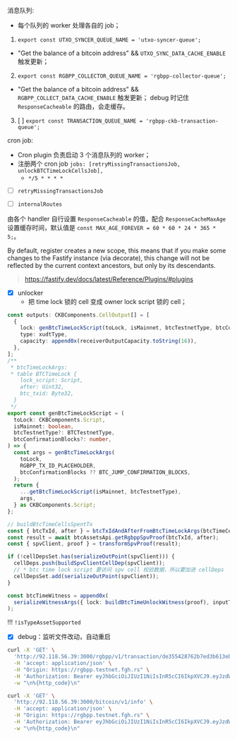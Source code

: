 消息队列:
- 每个队列的 worker 处理各自的 job；
1. `export const UTXO_SYNCER_QUEUE_NAME = 'utxo-syncer-queue';`
  - "Get the balance of a bitcoin address" && `UTXO_SYNC_DATA_CACHE_ENABLE` 触发更新；
2. `export const RGBPP_COLLECTOR_QUEUE_NAME = 'rgbpp-collector-queue';`
  - "Get the balance of a bitcoin address" && `RGBPP_COLLECT_DATA_CACHE_ENABLE` 触发更新；
debug 时记住 `ResponseCacheable` 的路由，会走缓存。
3. [ ] `export const TRANSACTION_QUEUE_NAME = 'rgbpp-ckb-transaction-queue';`

cron job:
- Cron plugin 负责启动 3 个消息队列的 worker；
- 注册两个 cron job `jobs: [retryMissingTransactionsJob, unlockBTCTimeLockCellsJob],`
  - `*/5 * * * *` 


- [ ] `retryMissingTransactionsJob`

- [ ] `internalRoutes`

由各个 handler 自行设置 `ResponseCacheable` 的值，配合 `ResponseCacheMaxAge` 设置缓存时间，默认值是 `const MAX_AGE_FOREVER = 60 * 60 * 24 * 365 * 5;`。


By default, register creates a new scope, this means that if you make some changes to the Fastify instance (via decorate), this change will not be reflected by the current context ancestors, but only by its descendants.  
> https://fastify.dev/docs/latest/Reference/Plugins/#plugins

- [x] unlocker
   - 把 time lock 锁的 cell 变成 owner lock script 锁的 cell；

```ts
const outputs: CKBComponents.CellOutput[] = [
  {
    lock: genBtcTimeLockScript(toLock, isMainnet, btcTestnetType, btcConfirmationBlocks),
    type: xudtType,
    capacity: append0x(receiverOutputCapacity.toString(16)),
  },
];
/**
 * btcTimeLockArgs: 
 * table BTCTimeLock {
    lock_script: Script,
    after: Uint32,
    btc_txid: Byte32,
  }
 */
export const genBtcTimeLockScript = (
  toLock: CKBComponents.Script,
  isMainnet: boolean,
  btcTestnetType?: BTCTestnetType,
  btcConfirmationBlocks?: number,
) => {
  const args = genBtcTimeLockArgs(
    toLock,
    RGBPP_TX_ID_PLACEHOLDER,
    btcConfirmationBlocks ?? BTC_JUMP_CONFIRMATION_BLOCKS,
  );
  return {
    ...getBtcTimeLockScript(isMainnet, btcTestnetType),
    args,
  } as CKBComponents.Script;
};

// buildBtcTimeCellsSpentTx
const { btcTxId, after } = btcTxIdAndAfterFromBtcTimeLockArgs(btcTimeCell.output.lock.args);
const result = await btcAssetsApi.getRgbppSpvProof(btcTxId, after);
const { spvClient, proof } = transformSpvProof(result);

if (!cellDepsSet.has(serializeOutPoint(spvClient))) {
  cellDeps.push(buildSpvClientCellDep(spvClient));
  // * btc time lock script 要访问 spv cell 校验数据，所以要加进 cellDeps
  cellDepsSet.add(serializeOutPoint(spvClient));
}

const btcTimeWitness = append0x(
  serializeWitnessArgs({ lock: buildBtcTimeUnlockWitness(proof), inputType: '', outputType: '' }),
);
```

!!! `!isTypeAssetSupported`

- [x] debug：监听文件改动，自动重启

```bash
curl -X 'GET' \
  'http://92.118.56.39:3000/rgbpp/v1/transaction/de355428762b7ed3b613eb0344bbbbcfd3e51470150e052c39820729786e65e7' \
  -H 'accept: application/json' \
  -H "Origin: https://rgbpp.testnet.fgh.rs" \
  -H 'Authorization: Bearer eyJhbGciOiJIUzI1NiIsInR5cCI6IkpXVCJ9.eyJzdWIiOiJmZ2hwcCIsImF1ZCI6InJnYnBwLnRlc3RuZXQuZmdoLnJzIiwianRpIjoiY2IwNmVkYmItZGE5Yy00ODc3LTg4N2MtY2FjOWFlNGJhOGZiIiwiaWF0IjoxNzMzMjUzNTU1fQ.h4MKFDKkfgwCvCptBzoge21AGbSNJ-5mEOanHm9VB8Q' \
  -w "\n%{http_code}\n"

curl -X 'GET' \
  'http://92.118.56.39:3000/bitcoin/v1/info' \
  -H 'accept: application/json' \
  -H "Origin: https://rgbpp.testnet.fgh.rs" \
  -H 'Authorization: Bearer eyJhbGciOiJIUzI1NiIsInR5cCI6IkpXVCJ9.eyJzdWIiOiJmZ2hwcCIsImF1ZCI6InJnYnBwLnRlc3RuZXQuZmdoLnJzIiwianRpIjoiY2IwNmVkYmItZGE5Yy00ODc3LTg4N2MtY2FjOWFlNGJhOGZiIiwiaWF0IjoxNzMzMjUzNTU1fQ.h4MKFDKkfgwCvCptBzoge21AGbSNJ-5mEOanHm9VB8Q' \
  -w "\n%{http_code}\n"
```